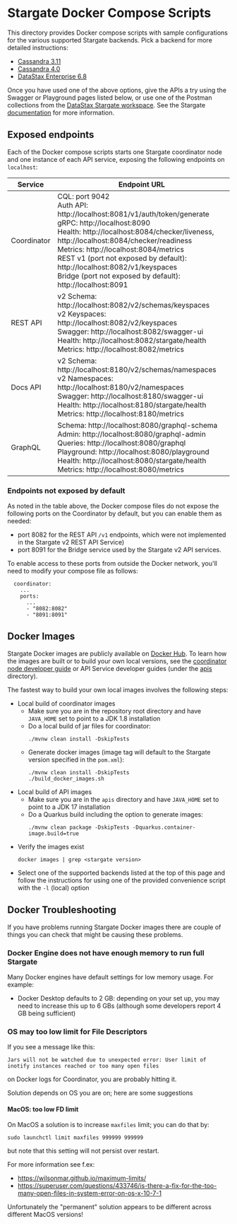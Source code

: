 # Stargate Docker Compose Scripts
This directory provides Docker compose scripts with sample configurations for the various supported Stargate backends. Pick a backend for more detailed instructions:

- [Cassandra 3.11](cassandra-3.11)
- [Cassandra 4.0](cassandra-4.0)
- [DataStax Enterprise 6.8](dse-6.8)

Once you have used one of the above options, give the APIs a try using the Swagger or Playground pages listed below, or use one of the Postman collections from the [DataStax Stargate workspace](https://www.postman.com/datastax/workspace/stargate-cassandra/overview). See the Stargate [documentation](https://stargate.io/docs/latest/develop/tooling.html) for more information.

## Exposed endpoints

Each of the Docker compose scripts starts one Stargate coordinator node and one instance of each API service, exposing the following endpoints on `localhost`:

| Service     | Endpoint URL                                                                                                                                                                                                                                                                                                                                                                                   |
|-------------|------------------------------------------------------------------------------------------------------------------------------------------------------------------------------------------------------------------------------------------------------------------------------------------------------------------------------------------------------------------------------------------------|
| Coordinator | CQL: port 9042 <br>Auth API: http://localhost:8081/v1/auth/token/generate <br>gRPC: http://localhost:8090 <br>Health: http://localhost:8084/checker/liveness, http://localhost:8084/checker/readiness <br>Metrics: http://localhost:8084/metrics <br>REST v1 (port not exposed by default): http://localhost:8082/v1/keyspaces <br>Bridge (port not exposed by default): http://localhost:8091 |
| REST API    | v2 Schema: http://localhost:8082/v2/schemas/keyspaces <br>v2 Keyspaces: http://localhost:8082/v2/keyspaces <br>Swagger: http://localhost:8082/swagger-ui <br> Health: http://localhost:8082/stargate/health <br>Metrics: http://localhost:8082/metrics                                                                                                                                         |
| Docs API    | v2 Schema: http://localhost:8180/v2/schemas/namespaces <br>v2 Namespaces: http://localhost:8180/v2/namespaces <br>Swagger: http://localhost:8180/swagger-ui <br>Health: http://localhost:8180/stargate/health <br>Metrics: http://localhost:8180/metrics                                                                                                                                       |
| GraphQL     | Schema: http://localhost:8080/graphql-schema <br> Admin: http://localhost:8080/graphql-admin <br>Queries: http://localhost:8080/graphql <br>Playground: http://localhost:8080/playground <br>Health: http://localhost:8080/stargate/health <br>Metrics: http://localhost:8080/metrics                                                                                                          |

### Endpoints not exposed by default
As noted in the table above, the Docker compose files do not expose the following ports on the Coordinator by default, but you can enable them as needed:
- port 8082 for the REST API `/v1` endpoints, which were not implemented in the Stargate v2 REST API Service)
- port 8091 for the Bridge service used by the Stargate v2 API services. 

To enable access to these ports from outside the Docker network, you'll need to modify your compose file as follows:

```
  coordinator:
    ...
    ports:
      ...
      - "8082:8082"
      - "8091:8091"
```

## Docker Images
Stargate Docker images are publicly available on [Docker Hub](https://hub.docker.com/r/stargateio/). To learn how the images are built or to build your own local versions, see the [coordinator node developer guide](../DEV_GUIDE.md) or API Service developer guides (under the [apis](apis) directory).

The fastest way to build your own local images involves the following steps:

* Local build of coordinator images
  * Make sure you are in the repository root directory and have `JAVA_HOME` set to point to a JDK 1.8 installation
  * Do a local build of jar files for coordinator:
    ```
    ./mvnw clean install -DskipTests
    ```
  * Generate docker images (image tag will default to the Stargate version specified in the `pom.xml`):
    ```
    ./mvnw clean install -DskipTests
    ./build_docker_images.sh 
    ```
* Local build of API images
  * Make sure you are in the `apis` directory and have `JAVA_HOME` set to point to a JDK 17 installation
  * Do a Quarkus build including the option to generate images:
    ```
    ./mvnw clean package -DskipTests -Dquarkus.container-image.build=true
    ```
* Verify the images exist
  ```
  docker images | grep <stargate version>
  ```    
* Select one of the supported backends listed at the top of this page and follow the instructions for using one of the provided convenience script with the `-l` (local) option

## Docker Troubleshooting

If you have problems running Stargate Docker images there are couple of things you can check that might be causing these problems.

### Docker Engine does not have enough memory to run full Stargate

Many Docker engines have default settings for low memory usage. For example:

* Docker Desktop defaults to 2 GB: depending on your set up, you may need to increase this up to 6 GBs (although some developers report 4 GB being sufficient)

### OS may too low limit for File Descriptors

If you see a message like this:

```
Jars will not be watched due to unexpected error: User limit of inotify instances reached or too many open files
```

on Docker logs for Coordinator, you are probably hitting it.

Solution depends on OS you are on; here are some suggestions

#### MacOS: too low FD limit

On MacOS a solution is to increase `maxfiles` limit; you can do that by:

```
sudo launchctl limit maxfiles 999999 999999
```

but note that this setting will not persist over restart.

For more information see f.ex:

* https://wilsonmar.github.io/maximum-limits/
* https://superuser.com/questions/433746/is-there-a-fix-for-the-too-many-open-files-in-system-error-on-os-x-10-7-1

Unfortunately the "permanent" solution appears to be different across different MacOS versions!
